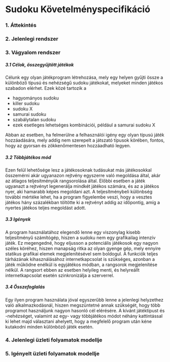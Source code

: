 Sudoku Követelményspecifikáció
==========================================

### 1. Áttekintés
 
### 2. Jelenlegi rendszer

### 3. Vágyalom rendszer
##### 3.1 Célok, összegyűjtött játékok
Célunk egy olyan játékprogram létrehozása, mely egy helyen gyűjti össze a különböző típusú és nehézségű sudoku játékokat, melyeket minden játékos szabadon elérhet. Ezek közé tartozik a
- hagyományos sudoku
- killer sudoku
- sudoku X
- samurai sudoku
- szabálytalan sudoku
- ezek esetleges lehetséges kombinációi, például a samurai sudoku X

Abban az esetben, ha felmerülne a felhasználói igény egy olyan típusú játék hozzáadására, mely addig nem szerepelt a játszató típusok körében, fontos, hogy az gyorsan és zökkenőmentesen hozzáadható legyen. <br/>
##### 3.2 Többjátékos mód
Ezen felül lehetősége lesz a játékosoknak tudásukat más játékosokkal összemérni akár ugyanazon rejtvény egyszerre való megoldása által, akár az átlagos teljesítményük rangsorolása által.
Előbbi esetben a játék ugyanazt a rejtvényt legenerálja mindkét játékos számára, és az a játékos nyer, aki hamarabb képes megoldani azt. A teljesítménybeli különbség további mértéke lehet, ha a program figyelembe veszi, hogy a vesztes játékos hány százalékban töltötte ki a rejtvényt addig az időpontig, amíg a nyertes játékos teljes megoldást adott.<br/>
##### 3.3 Igények
A program használatához elegendő lenne egy viszonylag kisebb teljesítményű számítógép, hiszen a sudoku nem egy grafikailag intenzív játék. Ez megengedné, hogy eljusson a potenciális játékosok egy nagyon széles köréhez, hiszen manapság ritka az olyan gyenge gép, mely ennyire statikus grafikai elemek megjelenítésével sem boldogul.
A funkciók teljes tárházának kihasználásához internetkapcsolat is szükséges, azonban a játék működne enélkül is egyjátékos módban, a rangsorok megjelenítése nélkül. A rangsort ebben az esetben helyileg menti, és helyreállt internetkapcsolat esetén szinkronizálja a szerverrel. <br/>
##### 3.4 Összefoglalás
Egy ilyen program használata jóval egyszerűbb lenne a jelenlegi helyzethez való alkalmazkodásnál, hiszen megszüntetné annak szükségét, hogy több programot használjunk nagyon hasonló cél elérésére.
A kívánt játéktípust és -nehézséget, valamint az egy- vagy többjátékos módot néhány kattintással ki lehet majd választani ahelyett, hogy a megfelelő program után kéne kutakodni minden különböző játék esetén.

### 4. Jelenlegi üzleti folyamatok modellje

### 5. Igényelt üzleti folyamatok modellje
